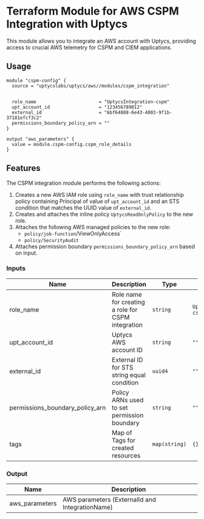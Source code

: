 # Terraform Module for AWS CSPM Integration with Uptycs

This module allows you to integrate an AWS account with Uptycs, providing access to crucial AWS telemetry for CSPM and CIEM applications.

## Usage

```hcl
module "cspm-config" {
  source = "uptycslabs/uptycs/aws//modules/cspm_integration"


  role_name                       = "UptycsIntegration-cspm"
  upt_account_id                  = "123456789012"
  external_id                     = "6bf64888-6e43-4003-9f1b-37181efcf3c2"
  permissions_boundary_policy_arn = ""
}

output "aws_parameters" {
  value = module.cspm-config.cspm_role_details
}
```

## Features

The CSPM integration module performs the following actions:

1. Creates a new AWS IAM role using `role_name` with trust relationship policy containing Principal of value of `upt_account_id` and an STS condition that matches the UUID value of `external_id`.
1. Creates and attaches the inline policy `UptycsReadOnlyPolicy` to the new role.
1. Attaches the following AWS managed policies to the new role:
   - `policy/job-function`/ViewOnlyAccess`
   - `policy/SecurityAudit`
1. Attaches permission boundary `permissions_boundary_policy_arn` based on input.

<!-- BEGINNING OF PRE-COMMIT-TERRAFORM DOCS HOOK -->

### Inputs

| Name  | Description | Type | Default | Required |
| --- | --- | --- | --- | --- |
| role_name | Role name for creating a role for CSPM integration | `string` | `UptycsIntegration-cspm` | Optional |
| upt_account_id | Uptycs AWS account ID | `string` | `""` | Yes |
| external_id | External ID for STS string equal condition | `uuid4` | `""` | Yes |
| permissions_boundary_policy_arn | Policy ARNs used to set permission boundary | `string` | `""`  | Optional |
| tags | Map of Tags for created resources | `map(string)` | `{}` | Optional |

### Output

| Name | Description |
| --- | --- |
| aws_parameters | AWS parameters (ExternalId and IntegrationName) |

<!-- END OF PRE-COMMIT-TERRAFORM DOCS HOOK -->
